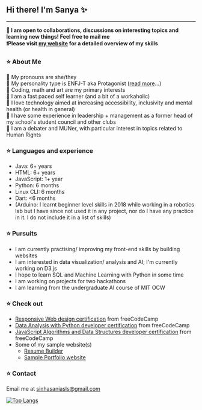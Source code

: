 <!-- ### Hi there 👋 -->

<!--
**Sanya1001/Sanya1001** is a ✨ _special_ ✨ repository because its `README.md` (this file) appears on your GitHub profile.

Here are some ideas to get you started:

- 🔭 I’m currently working on ...
- 🌱 I’m currently learning ...
- 👯 I’m looking to collaborate on ...
- 🤔 I’m looking for help with ...
- 💬 Ask me about ...
- 📫 How to reach me: ...
- 😄 Pronouns: ...
- ⚡ Fun fact: ...
-->
## Hi there! I'm Sanya ✨ 
<hr style="color: blue">

**🎀 I am open to collaborations, discussions on interesting topics and learning new things! Feel free to mail me**  
**❗️Please visit [my website](https://sanya1001.github.io/) for a detailed overview of my skills**

### ⭐️ About Me
📍 My pronouns are she/they   
📍 My personality type is ENFJ-T aka Protagonist ([read more](https://www.16personalities.com/enfj-personality)...)  
📍 Coding, math and art are my primary interests       
📍 I am a fast paced self learner (and a bit of a workaholic)          
📍 I love technology aimed at increasing accessibility, inclusivity and mental health (or health in general)    
📍 I have some experience in leadership + management as a former head of my school's student council and other clubs       
📍 I am a debater and MUNer, with particular interest in topics related to Human Rights     

### ⭐️ Languages and experience
- Java: 6+ years
- HTML: 6+ years
- JavaScript: 1+ year
- Python: 6 months    
- Linux CLI: 6 months
- Dart: <6 months
- (Arduino: I learnt beginner level skills in 2018 while working in a robotics lab but I have since not used it in any project, nor do I have any practice in it. I do not include it in a list of skills)

### ⭐️ Pursuits
- I am currently practising/ improving my front-end skills by building websites     
- I am interested in data visualization/ analysis and AI; I'm currently working on D3.js            
- I hope to learn SQL and Machine Learning with Python in some time     
- I am working on projects for two hackathons        
- I am learning from the undergraduate AI course of MIT OCW

### ⭐️ Check out
- [Responsive Web design certification](https://www.freecodecamp.org/certification/sanya1001/responsive-web-design) from freeCodeCamp
- [Data Analysis with Python developer certification](https://www.freecodecamp.org/certification/sanya1001/data-analysis-with-python-v7) from freeCodeCamp
- [JavaScript Algorithms and Data Structures developer certification](https://www.freecodecamp.org/certification/sanya1001/javascript-algorithms-and-data-structures) from freeCodeCamp
- Some of my sample website(s)
    - [Resume Builder](https://sanya1001.github.io/rbuild)
    - [Sample Portfolio website](https://sanya1001.github.io/portfolio)

### ⭐️ Contact
Email me at sinhasaniasls@gmail.com

[![Top Langs](https://github-readme-stats.vercel.app/api/top-langs/?username=Sanya1001&layout=compact)](https://github.com/anuraghazra/github-readme-stats)

